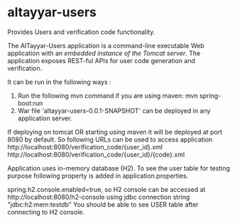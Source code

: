 
# altayyar-users
Provides Users and verification code functionality.

The AlTayyar-Users application is a command-line executable Web application with an _embedded instance of the Tomcat server_.
The application exposes REST-ful APIs for user code generation and verification.

It can be run in the following ways :
1. Run the following mvn command if you are using maven:
  mvn spring-boot:run
2. War file 'altayyar-users-0.0.1-SNAPSHOT' can be deployed in any application server.

If deploying on tomcat OR starting using maven it will be deployed at port 8080 by default. So following URLs can be used to access application  
 	http://localhost:8080/verification_code/{user_id}.xml
	http://localhost:8080/verification_code/{user_id}/{code}.xml
	
Application uses in-memory database (H2). To see the user table for testing purpose following property is added in application.properties.

spring.h2.console.enabled=true, so H2 console can be accessed at http://localhost:8080/h2-console using jdbc connection string "jdbc:h2:mem:testdb"
You should be able to see USER table after connecting to H2 console. 

